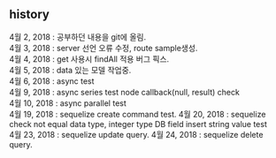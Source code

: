 ## history
4월 2, 2018 : 공부하던 내용을 git에 올림.<br>
4월 3, 2018 : server 선언 오류 수정, route sample생성.<br>
4월 4, 2018 : get 사용시 findAll 적용 버그 픽스.<br>
4월 5, 2018 : data 있는 모델 작업중.<br>
4월 6, 2018 : async test<br>
4월 9, 2018 : async series test node callback(null, result) check<br>
4월 10, 2018 : async parallel test<br>
4월 19, 2018 : sequelize create command test.
4월 20, 2018 : sequelize check not equal data type, integer type DB field insert string value test<br>
4월 23, 2018 : sequelize update query.
4월 24, 2018 : sequelize delete query.